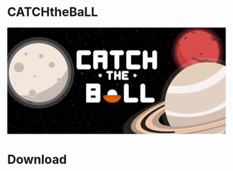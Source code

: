 # CATCHtheBaLL
<img src="description.png" />

# Download <a href="https://play.google.com/store/apps/details?id=com.nicedev.catchtheball"></a>
